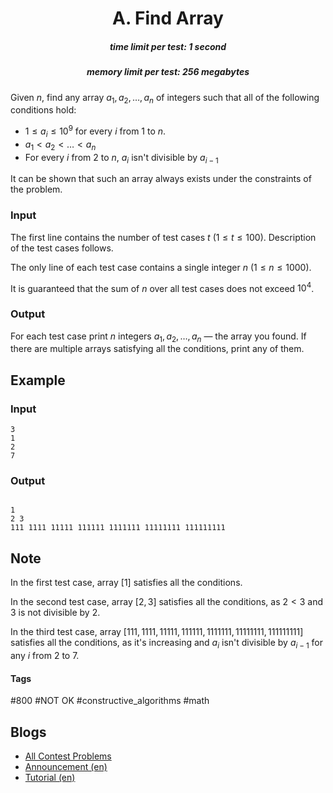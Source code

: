 <h1 style='text-align: center;'> A. Find Array</h1>

<h5 style='text-align: center;'>time limit per test: 1 second</h5>
<h5 style='text-align: center;'>memory limit per test: 256 megabytes</h5>

Given $n$, find any array $a_1, a_2, \ldots, a_n$ of integers such that all of the following conditions hold: 

* $1 \le a_i \le 10^9$ for every $i$ from $1$ to $n$.
* $a_1 < a_2 < \ldots <a_n$
* For every $i$ from $2$ to $n$, $a_i$ isn't divisible by $a_{i-1}$

It can be shown that such an array always exists under the constraints of the problem.

### Input

The first line contains the number of test cases $t$ ($1 \le t \le 100$). Description of the test cases follows.

The only line of each test case contains a single integer $n$ ($1 \le n \le 1000$).

It is guaranteed that the sum of $n$ over all test cases does not exceed $10^4$.

### Output

For each test case print $n$ integers $a_1, a_2, \ldots, a_n$ — the array you found. If there are multiple arrays satisfying all the conditions, print any of them.

## Example

### Input


```text
3
1
2
7
```
### Output


```text

1
2 3
111 1111 11111 111111 1111111 11111111 111111111
```
## Note

In the first test case, array $[1]$ satisfies all the conditions.

In the second test case, array $[2, 3]$ satisfies all the conditions, as $2<3$ and $3$ is not divisible by $2$.

In the third test case, array $[111, 1111, 11111, 111111, 1111111, 11111111, 111111111]$ satisfies all the conditions, as it's increasing and $a_i$ isn't divisible by $a_{i-1}$ for any $i$ from $2$ to $7$.



#### Tags 

#800 #NOT OK #constructive_algorithms #math 

## Blogs
- [All Contest Problems](../Codeforces_Round_758_(Div.1_+_Div._2).md)
- [Announcement (en)](../blogs/Announcement_(en).md)
- [Tutorial (en)](../blogs/Tutorial_(en).md)
